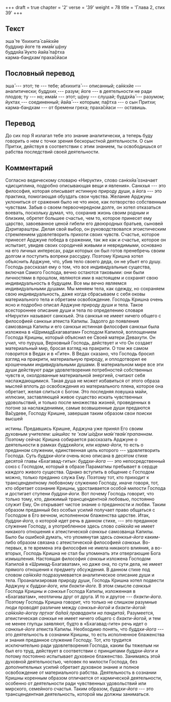 +++
draft = true
chapter = '2'
verse = '39'
weight = 78
title = 'Глава 2, стих 39'
+++
## Текст

эша̄ те ’бхихита̄ са̄н̇кхйе  
буддхир йоге тв има̄м̇ ш́р̣н̣у  
буддхйа̄ йукто йайа̄ па̄ртха  
карма-бандхам̇ праха̄сйаси

## Пословный перевод

эша̄ --- этот; те --- тебе; абхихита̄ --- описанный; са̄н̇кхйе ---
аналитически; буддхих̣ --- разум; йоге --- в деятельности не ради плодов;
ту --- но; има̄м --- этот; ш́р̣н̣у --- слушай; буддхйа̄ --- разумом; йуктах̣
--- соединенный; йайа̄ --- которым; па̄ртха --- о сын Притхи;
карма-бандхам --- от бремени греха; праха̄сйаси --- оставишь.

## Перевод

До сих пор Я излагал тебе это знание аналитически, а теперь буду
говорить о нем с точки зрения бескорыстной деятельности. О сын Притхи,
действуя в соответствии с этим знанием, ты освободишься от рабства
последствий своей деятельности.

## Комментарий

Согласно ведическому словарю «Нирукти», слово сан̇кхйа̄ означает
«дисциплина, подробно описывающая вещи и явления». Санкхья --- это
философия, которая описывает истинную природу души, а йога --- это
практика, помогающая обуздать свои чувства. Желание Арджуны уклониться
от сражения было не что иное, как потворство собственным чувствам. Забыв
о своем первоочередном долге, он хотел отказаться воевать, поскольку
думал, что, сохранив жизнь своим родным и близким, обретет большее
счастье, чем то, которое принесет ему царство, завоеванное ценой гибели
его двоюродных братьев, сыновей Дхритараштры. Делая свой выбор, он
руководствовался эгоистическим стремлением удовлетворить прихоти своих
чувств. Счастье, которое принесет Арджуне победа в сражении, так же как
и счастье, которое он испытает, увидев своих сородичей живыми и
невредимыми, основано на его личных интересах, ради которых он был готов
пренебречь своим долгом и поступить вопреки рассудку. Поэтому Кришна
хотел объяснить Арджуне, что, убив тело своего деда, он не убьет его
душу. Господь рассказал ему о том, что все индивидуальные существа,
включая Самого Господа, вечно остаются таковыми: они были личностями в
прошлом, являются ими в настоящем и сохранят свою индивидуальность в
будущем. Все мы вечно являемся индивидуальными душами. Мы меняем тела,
как одежду, но сохраняем свою индивидуальность, даже когда сбрасываем с
себя оковы материального тела и обретаем освобождение. Господь Кришна
очень ясно и подробно описал Арджуне природу души и тела. Такое
всестороннее описание души и тела по определению словаря «Нирукти»
называют санкхьей. Эта санкхья не имеет ничего общего с философией
санкхьи атеиста Капилы. Задолго до появления самозванца Капилы и его
санкхьи истинная философия санкхьи была изложена в «ШримадБхагаватам»
Господом Капилой, воплощением Господа Кришны, который объяснил ее Своей
матери Девахути. Он учил, что пуруша, Верховный Господь, действует и что
Он создает материальный мир, бросая взгляд на пракрити. О том же самом
говорится в Ведах и в «Гите». В Ведах сказано, что Господь бросил взгляд
на пракрити, материальную природу, и оплодотворил ее крошечными
индивидуальными душами. В материальном мире все эти души действуют ради
удовлетворения потребностей собственных чувств и, околдованные
материальной энергией, считают себя наслаждающимися. Такая душа не может
избавиться от этого образа мыслей вплоть до освобождения из
материального плена, которое она обретает, желая слиться с Богом. Это
последняя ловушка майи, иллюзии, заставляющей живое существо искать
чувственных удовольствий, и только после множества жизней, проведенных в
погоне за наслаждениями, самые возвышенные души предаются Ва̄судеве,
Господу Кришне, завершая таким образом свои поиски высшей

истины. Предавшись Кришне, Арджуна уже принял Его своим духовным
учителем: *ш́ишйас те 'хам̇ ш́а̄дхи ма̄м̇ тва̄м̇ прапаннам*. Поэтому сейчас
Кришна собирается рассказать Арджуне о деятельности в рамках
*буддхийоги,* или *карма-йоги,* то есть о преданном служении,
единственная цель которого --- удовлетворить Господа. Суть *буддхи-йоги*
очень ясно описана в десятом стихе десятой главы «Бхагавад-гиты»:
*буддхи-йога* --- это непосредственный союз с Господом, который в образе
Параматмы пребывает в сердце каждого живого существа. Однако вступить в
общение с Господом можно, только преданно служа Ему. Поэтому тот, кто
приходит к трансцендентному любовному служению Господу, иначе говоря,
тот, кто обретает сознание Кришны, удостаивается особой милости Господа
и достигает ступени *буддхи-йоги.* Вот почему Господь говорит, что
только тому, кто, движимый трансцендентной любовью, постоянно служит
Ему, Он открывает чистое знание о преданности и любви. Таким образом
преданный без особых усилий получает право общаться с Господом в Его
вечном, исполненном блаженства царстве. Итак, *буддхи-йога,* о которой
идет речь в данном стихе, --- это преданное служение Господу, а
употребленное здесь слово *са̄н̇кхйа* не имеет никакого отношения к
атеистической *санкхье* самозванца Капилы. Было бы ошибкой думать, что
упомянутая здесь *санкхья-йога* каким-либо образом связана с
атеистической философией *санкхьи.* Во-первых, в те времена эта
философия не имела никакого влияния, а во-вторых, Господь Кришна не стал
бы упоминать эти отвергающие Бога измышления. Настоящая философия
*санкхьи* изложена Господом Капилой в «Шримад-Бхагаватам», но даже она,
по сути дела, не имеет прямого отношения к предмету обсуждения. В данном
стихе под словом *са̄н̇кхйа* подразумевается аналитическое описание души и
тела. Проанализировав природу души, Господь Кришна хотел подвести
Арджуну к *буддхи-йоге,* или *бхакти-йоге.* В этом смысле *санкхья*
Господа Кришны и *санкхья* Господа Капилы, изложенная в «Бхагаватам»,
неотличны друг от друга. И то и другое --- *бхакти-йога*. Поэтому
Господь Кришна говорит, что только не слишком разумные люди проводят
различие между *санкхья-йогой* и *бхакти-йогой: са̄н̇кхйа-йогау пр̣тхаг
ба̄ла̄х̣ праваданти на пан̣д̣ита̄х̣.* Разумеется, атеистическая *санкхья* не
имеет ничего общего с *бхакти-йогой,* и тем не менее глупцы заявляют,
будто в «Бхагавад-гите» речь идет о *санкхья-йоге* атеиста Капилы.
Необходимо понять, что *буддхи-йога* --- это деятельность в сознании
Кришны, то есть исполненное блаженства и знания преданное служение
Господу. Тот, кто трудится исключительно ради удовлетворения Господа,
каким бы тяжелым ни был его труд, действует в соответствии с принципами
*буддхи-йоги* и потому постоянно испытывает духовное блаженство.
Занимаясь этой духовной деятельностью, человек по милости Господа, без
дополнительных усилий обретает духовное знание и полное освобождение от
материального рабства. Деятельность в сознании Кришны коренным образом
отличается от кармической деятельности, особенно от деятельности ради
чувственных удовольствий или мирского, семейного счастья. Таким образом,
*буддхи-йога* --- это трансцендентная деятельность, которой мы должны
заниматься.
